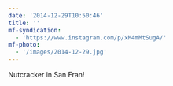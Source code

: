 ```yaml
---
date: '2014-12-29T10:50:46'
title: ''
mf-syndication:
  - 'https://www.instagram.com/p/xM4mMtSugA/'
mf-photo:
  - '/images/2014-12-29.jpg'
---
```

Nutcracker in San Fran!
